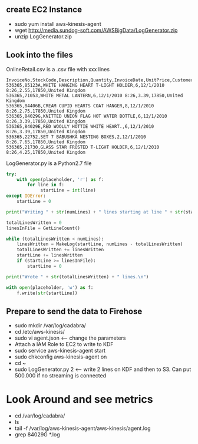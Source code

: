 ## create EC2 Instance

- sudo yum install aws-kinesis-agent
- wget http://media.sundog-soft.com/AWSBigData/LogGenerator.zip
- unzip LogGenerator.zip

## Look into the files
OnlineRetail.csv is a .csv file with xxx lines
```
InvoiceNo,StockCode,Description,Quantity,InvoiceDate,UnitPrice,CustomerID,Country  
536365,85123A,WHITE HANGING HEART T-LIGHT HOLDER,6,12/1/2010 8:26,2.55,17850,United Kingdom  
536365,71053,WHITE METAL LANTERN,6,12/1/2010 8:26,3.39,17850,United Kingdom  
536365,84406B,CREAM CUPID HEARTS COAT HANGER,8,12/1/2010 8:26,2.75,17850,United Kingdom  
536365,84029G,KNITTED UNION FLAG HOT WATER BOTTLE,6,12/1/2010 8:26,3.39,17850,United Kingdom  
536365,84029E,RED WOOLLY HOTTIE WHITE HEART.,6,12/1/2010 8:26,3.39,17850,United Kingdom  
536365,22752,SET 7 BABUSHKA NESTING BOXES,2,12/1/2010 8:26,7.65,17850,United Kingdom  
536365,21730,GLASS STAR FROSTED T-LIGHT HOLDER,6,12/1/2010 8:26,4.25,17850,United Kingdom  
```

LogGenerator.py is a Python2.7 file
```python
try:
    with open(placeholder, 'r') as f:
        for line in f:
             startLine = int(line)
except IOError:
    startLine = 0

print("Writing " + str(numLines) + " lines starting at line " + str(startLine) + "\n")

totalLinesWritten = 0
linesInFile = GetLineCount()

while (totalLinesWritten < numLines):
    linesWritten = MakeLog(startLine, numLines - totalLinesWritten)
    totalLinesWritten += linesWritten
    startLine += linesWritten
    if (startLine >= linesInFile):
        startLine = 0

print("Wrote " + str(totalLinesWritten) + " lines.\n")

with open(placeholder, 'w') as f:
    f.write(str(startLine))
```

## Prepare to send the data to Firehose
- sudo mkdir /var/log/cadabra/
- cd /etc/aws-kinesis/
- sudo vi agent.json  <-- change the parameters
- Attach a IAM Role to EC2 to write to KDF
- sudo service aws-kinesis-agent start
- sudo chkconfig aws-kinesis-agent on
- cd ~
- sudo LogGenerator.py 2  <-- write 2 lines on KDF and then to S3. Can put 500.000 if no streaming is connected

# Look Around and see metrics
- cd /var/log/cadabra/
- ls
- tail -f /var/log/aws-kinesis-agent/aws-kinesis/agent.log
- grep 84029G *.log
